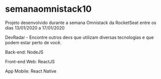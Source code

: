 # semanaomnistack10
Projeto desenvolvido durante a semana Omnistack da RocketSeat entre os dias 13/01/2020 a 17/01/2020

DevRadar - Encontre outros devs que utilizam diversas tecnologias e que podem estar perto de você.

Back-end: NodeJS

Front-end Web: ReactJS

App Mobile: React Native

